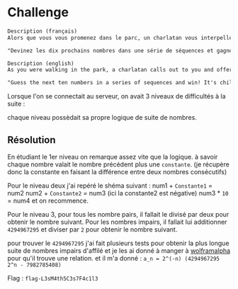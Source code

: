 # Challenge

```txt
Description (français)
Alors que vous vous promenez dans le parc, un charlatan vous interpelle et vous propose un défi simple.

"Devinez les dix prochains nombres dans une série de séquences et gagnez! C'est un jeu d'enfant!"

Description (english)
As you were walking in the park, a charlatan calls out to you and offers you a simple challenge.

"Guess the next ten numbers in a series of sequences and win! It's child's play!"
```

Lorsque l'on se connectait au serveur, on avait 3 niveaux de difficultés à la suite :

chaque niveau possèdait sa propre logique de suite de nombres.

## Résolution

En étudiant le 1er niveau on remarque assez vite que la logique. à savoir chaque nombre valait le nombre précédent plus une `constante`. (je récupère donc la constante en faisant la différence entre deux nombres consécutifs)

Pour le niveau deux j'ai repéré le shéma suivant :
num1 + `Constante1` = num2
num2 + `Constante2` = num3 (ici la constante2 est négative)
num3 * `10` = num4
et on recommence.

Pour le niveau 3, pour tous les nombre pairs, il fallait le divisé par deux pour obtenir le nombre suivant. Pour les nombres impairs, il fallait lui additionner `4294967295` et diviser par `2` pour obtenir le nombre suivant.

pour trouver le `4294967295` j'ai fait plusieurs tests pour obtenir la plus longue suite de nombres impairs d'affilé et je les ai donné à manger à [wolframalpha](https://www.wolframalpha.com/input?i=303574591%2C+2299270943%2C+3297119119%2C+3796043207%2C+4045505251%2C+4170236273) pour qu'il trouve une relation. et il m'a donné :
`a_n = 2^(-n) (4294967295 2^n - 7982785408)`

Flag : `flag-L3sM4th5C3s7F4c1l3`
